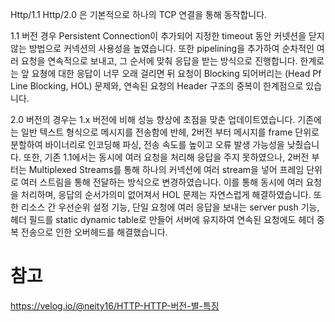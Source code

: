 Http/1.1 Http/2.0 은 기본적으로 하나의 TCP 연결을 통해 동작합니다.

1.1 버전 경우 Persistent Connection이 추가되어 지정한 timeout 동안 커넷션을 닫지 않는 방법으로 커넥션의 사용성을 높였습니다.
또한 pipelining을 추가하여 순차적인 여러 요청을 연속적으로 보내고, 그 순서에 맞춰 응답을 받는 방식으로 진행합니다.
한계로는 앞 요쳥에 대한 응답이 너무 오래 걸리면 뒤 요청이 Blocking 되어버리는 (Head Pf Line Blocking, HOL) 문제와, 연속된 요청의 Header 구조의 중복이 한계점으로 있습니다. 

2.0 버전의 경우는 1.x 버전에 비해 성능 향상에 초점을 맞춘 업데이트였습니다.
기존에는 일반 텍스트 형식으로 메시지를 전송함에 반헤, 2버전 부터 메시지를 frame 단위로 분할하여 바이너리로 인코딩해 파싱, 전송 속도를 높이고 오류 발생 가능성을 낮췄습니다.
또한, 기존 1.1에서는 동시에 여러 요청을 처리해 응답을 주지 못하였으나, 2버전 부터는 Multiplexed Streams를 통해 하나의 커넥션에 여러 stream을 넣어 프레임 단위로 여러 스트림을 통해 전달하는 방식으로 변경하였습니다. 이를 통해 동시에 여러 요청을 처리하며, 응답의 순서가의미 없어져서 HOL 문제는 자연스럽게 해결하였습니다. 
또한 리소스 간 우선순위 설정 기능, 단일 요청에 여러 응답을 보내는 server push 기능, 헤더 필드를 static dynamic table로 만들어 서버에 유지하여 연속된 요청에도 헤더 중복 전송으로 인한 오버헤드를 해결했습니다.

# 참고
https://velog.io/@neity16/HTTP-HTTP-버전-별-특징
